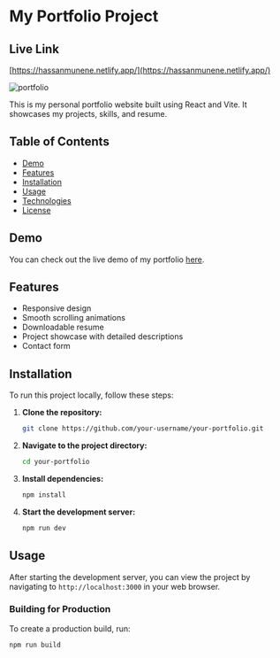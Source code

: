 # My Portfolio Project

## Live Link
[https://hassanmunene.netlify.app/](https://hassanmunene.netlify.app/)

![portfolio](https://github.com/user-attachments/assets/a7f85572-35ba-4e60-8da0-7436394b126c)

This is my personal portfolio website built using React and Vite. It showcases my projects, skills, and resume.

## Table of Contents

- [Demo](#demo)
- [Features](#features)
- [Installation](#installation)
- [Usage](#usage)
- [Technologies](#technologies)
- [License](#license)

## Demo

You can check out the live demo of my portfolio [here](https://your-portfolio-link.com).

## Features

- Responsive design
- Smooth scrolling animations
- Downloadable resume
- Project showcase with detailed descriptions
- Contact form

## Installation

To run this project locally, follow these steps:

1. **Clone the repository:**

    ```bash
    git clone https://github.com/your-username/your-portfolio.git
    ```

2. **Navigate to the project directory:**

    ```bash
    cd your-portfolio
    ```

3. **Install dependencies:**

    ```bash
    npm install
    ```

4. **Start the development server:**

    ```bash
    npm run dev
    ```

## Usage

After starting the development server, you can view the project by navigating to `http://localhost:3000` in your web browser.

### Building for Production

To create a production build, run:

```bash
npm run build

